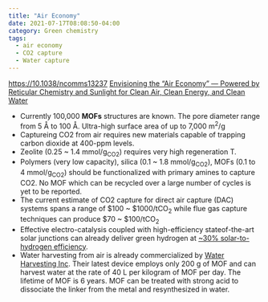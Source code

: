 ```yaml
---
title: "Air Economy"
date: 2021-07-17T08:08:50-04:00
category: Green chemistry
tags:
  - air economy
  - CO2 capture
  - Water capture
---
```



https://10.1038/ncomms13237
[Envisioning the “Air Economy” — Powered by Reticular Chemistry and Sunlight for Clean Air, Clean Energy, and Clean Water](https://doi.org/10.1142/S2529732521400046) 
* Currently 100,000 <b>MOFs</b> structures are known. The pore diameter range from 5 Å to 100 Å. Ultra-high surface area of up to 7,000 m<sup>2</sup>/g
* Captureing CO2 from air requires new materials capable of trapping carbon dioxide at 400-ppm levels.
* Zeolite (0.25 ~ 1.4 mmol/g<sub>CO2</sub>) requires very high regeneration T.
* Polymers (very low capacity), silica (0.1 ~ 1.8 mmol/g<sub>CO2</sub>), MOFs (0.1 to 4 mmol/g<sub>CO2</sub>) should be functionalized with primary amines to capture CO2. No MOF which can be recycled over a large number of cycles is yet to be reported.
* The current estimate of CO2 capture for direct air capture (DAC) systems spans a range of $100 ~ $1000/tCO<sub>2</sub> while flue gas capture techniques can produce $70 ~ $100/tCO<sub>2</sub>
* Effective electro-catalysis coupled with high-efficiency stateof-the-art solar junctions can already deliver green hydrogen at [~30% solar-to-hydrogen efficiency](https://www.nature.com/articles/ncomms13237).
* Water harvesting from air is already commercialized by [Water Harvesting Inc](http://www.wahainc.com/). Their latest device employs only 200 g of MOF and can harvest water at the rate of 40 L per kilogram of MOF per day. The lifetime of MOF is 6 years. MOF can be treated with strong acid to dissociate the linker from the metal and resynthesized in water.
